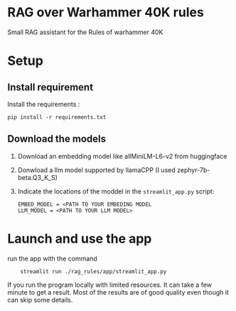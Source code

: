 # RAG over Warhammer 40K rules

Small RAG assistant for the Rules of warhammer 40K

# Setup

## Install requirement

Install the requirements :

``pip install -r requirements.txt``

## Download the models

1. Download an embedding model like allMiniLM-L6-v2 from huggingface 
2. Donwload a llm model supported by llamaCPP (I used zephyr-7b-beta.Q3_K_S)
3. Indicate the locations of the moddel in the `streamlit_app.py` script:

    ````
   EMBED_MODEL = <PATH TO YOUR EMBEDING MODEL
   LLM_MODEL = <PATH TO YOUR LLM MODEL>
   ````
# Launch and use the app

run the app with the command 

````
    streamlit run ./rag_rules/app/streamlit_app.py
````

If you run the program locally with limited resources. It can take a few minute to get a result.
Most of the results are of good quality even though it can skip some details.